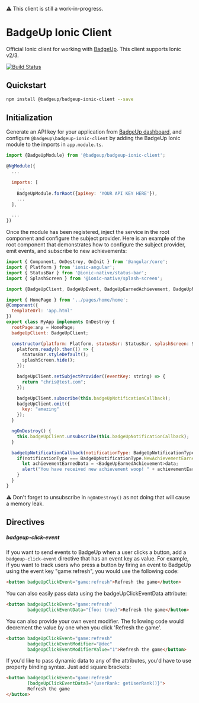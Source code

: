 :warning: This client is still a work-in-progress.

# BadgeUp Ionic Client
Official Ionic client for working with [BadgeUp](https://www.badgeup.io/). This client supports Ionic v2/3.

[![Build Status](https://travis-ci.org/BadgeUp/badgeup-ionic-client.svg?branch=master)](https://travis-ci.org/BadgeUp/badgeup-ionic-client)

## Quickstart

```sh
npm install @badgeup/badgeup-ionic-client --save
```

## Initialization
Generate an API key for your application from [BadgeUp dashboard](https://dashboard.badgeup.io/), and configure `@badgeup\badgeup-ionic-client` by adding the BadgeUp Ionic module to the imports in `app.module.ts`.

```js
import {BadgeUpModule} from '@badgeup/badgeup-ionic-client';

@NgModule({
  ...

  imports: [
    ...
    BadgeUpModule.forRoot({apiKey: 'YOUR API KEY HERE'}),
    ...
  ],

  ...
})

```

Once the module has been registered, inject the service in the root component and configure the subject provider.
Here is an example of the root component that demonstrates how to configure the subject provider, emit events, and subscribe to new achievements:

```js
import { Component, OnDestroy, OnInit } from '@angular/core';
import { Platform } from 'ionic-angular';
import { StatusBar } from '@ionic-native/status-bar';
import { SplashScreen } from '@ionic-native/splash-screen';

import {BadgeUpClient, BadgeUpEvent, BadgeUpEarnedAchievement, BadgeUpNotificationType} from '@badgeup/badgeup-ionic-client';

import { HomePage } from '../pages/home/home';
@Component({
  templateUrl: 'app.html'
})
export class MyApp implements OnDestroy {
  rootPage:any = HomePage;
  badgeUpClient: BadgeUpClient;

  constructor(platform: Platform, statusBar: StatusBar, splashScreen: SplashScreen, badgeUpClient: BadgeUpClient) {
    platform.ready().then(() => {
      statusBar.styleDefault();
      splashScreen.hide();
    });

    badgeUpClient.setSubjectProvider((eventKey: string) => {
      return "chris@test.com";
    });

    badgeUpClient.subscribe(this.badgeUpNotificationCallback);
    badgeUpClient.emit({
      key: "amazing"
    });
  }

  ngOnDestroy() {
    this.badgeUpClient.unsubscribe(this.badgeUpNotificationCallback);
  }

  badgeUpNotificationCallback(notificationType: BadgeUpNotificationType, data: any) {
    if(notificationType === BadgeUpNotificationType.NewAchievementEarned) {
      let achievementEarnedData = <BadgeUpEarnedAchievement>data;
      alert("You have received new achievement woop! " + achievementEarnedData.achievementId);
    }
  }
}
```

:warning: Don't forget to unsubscribe in `ngOnDestroy()` as not doing that will cause a memory leak.

## Directives

##### badgeup-click-event
If you want to send events to BadgeUp when a user clicks a button, add a `badgeup-click-event` directive that has an event key as value.
For example, if you want to track users who press a button by firing an event to BadgeUp using the event key "game:refresh", you would use the following code:

```html
<button badgeUpClickEvent="game:refresh">Refresh the game</button>
```

You can also easily pass data using the badgeUpClickEventData attribute:

```html
<button badgeUpClickEvent="game:refresh"
        badgeUpClickEventData="{foo: true}">Refresh the game</button>
```

You can also provide your own event modifier. The following code would decrement the value by one when you click 'Refresh the game'.
```html
<button badgeUpClickEvent="game:refresh"
        badgeUpClickEventModifier="@dec"
        badgeUpClickEventModifierValue="1">Refresh the game</button>
```

If you'd like to pass dynamic data to any of the attributes, you'd have to use property binding syntax. Just add square brackets:
```html
<button badgeUpClickEvent="game:refresh"
        [badgeUpClickEventData]="{userRank: getUserRank()}">
        Refresh the game
</button>
```
